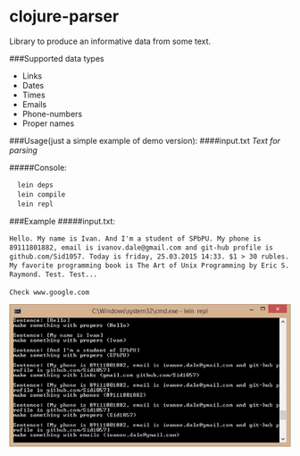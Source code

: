 # clojure-parser
Library to produce an informative data from some text.

###Supported data types
 - Links
 - Dates
 - Times
 - Emails
 - Phone-numbers
 - Proper names

###Usage(just a simple example of demo version):
####input.txt
*Text for parsing*

#####Console:
``` sh
  lein deps
  lein compile
  lein repl
```

###Example
#####input.txt:
```
Hello. My name is Ivan. And I'm a student of SPbPU. My phone is 89111801882, email is ivanov.dale@gmail.com and git-hub profile is github.com/Sid1057. Today is friday, 25.03.2015 14:33. $1 > 30 rubles. My favorite programming book is The Art of Unix Programming by Eric S. Raymond. Test. Test...

Check www.google.com
```
![example's image alt](https://github.com/Sid1057/clojure-parser/raw/master/doc/cmd-screenshot.jpg)
